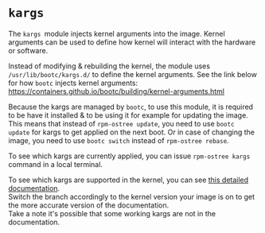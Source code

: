 # `kargs`

The `kargs `module injects kernel arguments into the image. Kernel arguments can be used to define how kernel will interact with the hardware or software.

Instead of modifying & rebuilding the kernel, the module uses `/usr/lib/bootc/kargs.d/` to define the kernel arguments. See the link below for how `bootc` injects kernel arguments:  
https://containers.github.io/bootc/building/kernel-arguments.html

Because the kargs are managed by `bootc`, to use this module, it is required to be have it installed & to be using it for example for updating the image. This means that instead of `rpm-ostree update`, you need to use `bootc update` for kargs to get applied on the next boot. Or in case of changing the image, you need to use `bootc switch` instead of `rpm-ostree rebase`.

To see which kargs are currently applied, you can issue `rpm-ostree kargs` command in a local terminal.

To see which kargs are supported in the kernel, you can see [this detailed documentation](https://web.git.kernel.org/pub/scm/linux/kernel/git/stable/linux.git/tree/Documentation/admin-guide/kernel-parameters.txt).  
Switch the branch accordingly to the kernel version your image is on to get the more accurate version of the documentation.  
Take a note it's possible that some working kargs are not in the documentation.
